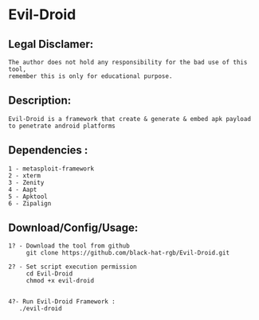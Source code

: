 # Evil-Droid
## Legal Disclamer:
    The author does not hold any responsibility for the bad use of this tool,
    remember this is only for educational purpose.

## Description:
    Evil-Droid is a framework that create & generate & embed apk payload to penetrate android platforms
    
    
    
  ## Dependencies :
    1 - metasploit-framework
    2 - xterm
    3 - Zenity
    4 - Aapt
    5 - Apktool
    6 - Zipalign

## Download/Config/Usage:
    1? - Download the tool from github
         git clone https://github.com/black-hat-rgb/Evil-Droid.git

    2? - Set script execution permission
         cd Evil-Droid
         chmod +x evil-droid


    4?- Run Evil-Droid Framework :
       ./evil-droid
